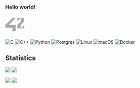 ### Hello world!

<img src="./42.svg" height="60"/></h1>

![C](https://img.shields.io/badge/c-%2300599C.svg?style=for-the-badge&logo=c&logoColor=white) ![C++](https://img.shields.io/badge/c++-%2300599C.svg?style=for-the-badge&logo=c%2B%2B&logoColor=white) ![Python](https://img.shields.io/badge/python-3670A0?style=for-the-badge&logo=python&logoColor=ffdd54) ![Postgres](https://img.shields.io/badge/postgres-%23316192.svg?style=for-the-badge&logo=postgresql&logoColor=white) ![Linux](https://img.shields.io/badge/Linux-FCC624?style=for-the-badge&logo=linux&logoColor=black) ![macOS](https://img.shields.io/badge/mac%20os-000000?style=for-the-badge&logo=macos&logoColor=F0F0F0) ![Docker](https://img.shields.io/badge/docker-%230db7ed.svg?style=for-the-badge&logo=docker&logoColor=white)

## Statistics

![](https://github-profile-summary-cards.vercel.app/api/cards/most-commit-language?username=cbridget42&theme=github_dark) ![](https://github-profile-summary-cards.vercel.app/api/cards/repos-per-language?username=cbridget42&theme=github_dark)

![](https://github-profile-summary-cards.vercel.app/api/cards/stats?username=cbridget42&theme=github_dark) ![](https://github-profile-summary-cards.vercel.app/api/cards/productive-time?username=cbridget42&theme=github_dark)